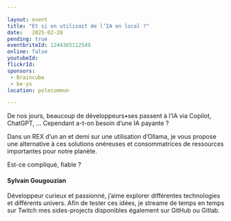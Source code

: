 ```yaml
---

layout: event
title: "Et si on utilisait de l’IA en local ?"
date:   2025-02-20
pending: true
eventbriteId: 1244365112549
online: false
youtubeId: 
flickrId:
sponsors:
 - Braincube
 - be-ys
location: polecommun

---
```


De nos jours, beaucoup de développeurs•ses passent à l’IA via Copilot, ChatGPT, … Cependant a-t-on besoin d’une IA payante ?


Dans un REX d’un an et demi sur une utilisation d’Ollama, je vous propose une alternative à ces solutions onéreuses et consommatrices de ressources importantes pour notre planète.

Est-ce compliqué, fiable ?

#### Sylvain Gougouzian

Développeur curieux et passionné, j’aime explorer différentes technologies et différents univers. Afin de tester ces idées, je streame de temps en temps sur Twitch mes sides-projects disponibles également sur GitHub ou Gitlab.